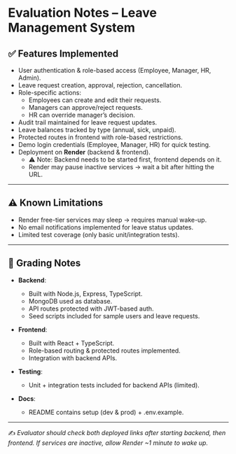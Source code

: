 # Evaluation Notes – Leave Management System  

## ✅ Features Implemented  
- User authentication & role-based access (Employee, Manager, HR, Admin).  
- Leave request creation, approval, rejection, cancellation.  
- Role-specific actions:  
  - Employees can create and edit their requests.  
  - Managers can approve/reject requests.  
  - HR can override manager’s decision.  
- Audit trail maintained for leave request updates.  
- Leave balances tracked by type (annual, sick, unpaid).  
- Protected routes in frontend with role-based restrictions.  
- Demo login credentials (Employee, Manager, HR) for quick testing.  
- Deployment on **Render** (backend & frontend).  
  - ⚠️ Note: Backend needs to be started first, frontend depends on it.  
  - Render may pause inactive services → wait a bit after hitting the URL.  

---

## ⚠️ Known Limitations  
- Render free-tier services may sleep → requires manual wake-up.  
- No email notifications implemented for leave status updates.  
- Limited test coverage (only basic unit/integration tests).  

---

## 📌 Grading Notes  
- **Backend**:  
  - Built with Node.js, Express, TypeScript.  
  - MongoDB used as database.  
  - API routes protected with JWT-based auth.  
  - Seed scripts included for sample users and leave requests.  

- **Frontend**:  
  - Built with React + TypeScript.  
  - Role-based routing & protected routes implemented.  
  - Integration with backend APIs.  

- **Testing**:  
  - Unit + integration tests included for backend APIs (limited).  

- **Docs**:  
  - README contains setup (dev & prod) + .env.example.  

---

✍️ *Evaluator should check both deployed links after starting backend, then frontend. If services are inactive, allow Render ~1 minute to wake up.*  